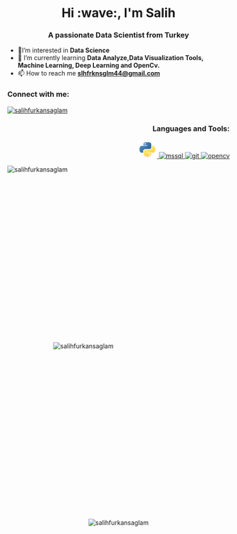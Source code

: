 <h1 align="center">Hi :wave:, I'm Salih</h1> 
<h3 align="center">A passionate Data Scientist from Turkey</h3> 

- :dancers:I’m interested in **Data Science**
- 🎯 I’m currently learning **Data Analyze,Data Visualization Tools, Machine Learning, Deep Learning and OpenCv.**
- :mailbox: How to reach me **slhfrknsglm44@gmail.com** 
<h3 align="left">Connect with me:</h3>
<p align="left">
<a href="https://linkedin.com/in/salihfurkansaglam" target="blank"><img align="center" src="https://raw.githubusercontent.com/rahuldkjain/github-profile-readme-generator/master/src/images/icons/Social/linked-in-alt.svg" alt="salihfurkansaglam" height="30" width="40" /></a>
<h3 align="right">Languages and Tools:</h3>
<p align="right"> <a href="https://www.python.org" target="_blank"> <img src="https://raw.githubusercontent.com/devicons/devicon/master/icons/python/python-original.svg" alt="python" width="45" height="40"/> </a> <a href="https://www.microsoft.com/en-us/sql-server" target="_blank"> <img src="https://www.svgrepo.com/show/303229/microsoft-sql-server-logo.svg" alt="mssql" width="45" height="40"/> </a> <a href="https://git-scm.com/" target="_blank"> <img src="https://www.vectorlogo.zone/logos/git-scm/git-scm-icon.svg" alt="git" width="40" height="40"/> </a> <a href="https://opencv.org/" target="_blank"> <img src="https://www.vectorlogo.zone/logos/opencv/opencv-icon.svg" alt="opencv" width="40" height="40"/> </a> </p>
<img align="left" src="https://github-readme-stats.vercel.app/api?username=salihfurkansaglam&show_icons=true&locale=en" alt="salihfurkansaglam"  width="400" height="400" />
<img align="right" src="https://github-readme-streak-stats.herokuapp.com/?user=salihfurkansaglam&" alt="salihfurkansaglam" width="400" height="400" /> 
<p align="center"> <img src="https://komarev.com/ghpvc/?username=salihfurkansaglam&label=Profile%20views&color=0e75b6&style=flat" alt="salihfurkansaglam" width="250" height="75" /> </p>
